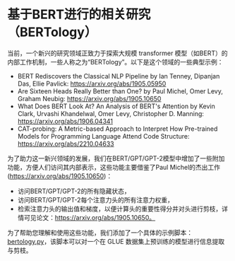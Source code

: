 <!--版权2020年HuggingFace团队保留所有权利。

根据Apache许可证第2.0版（“许可证”）许可；除非符合许可证，否则您不得使用此文件。您可以在以下网址获取许可证的副本：

http://www.apache.org/licenses/LICENSE-2.0

除非适用法律要求或书面同意，否则按“按原样”分发的软件，无论是明示还是暗示的，都没有任何担保或条件。请参阅许可证以了解特定语言下的权限和限制。

⚠️ 请注意，本文件虽然使用Markdown编写，但包含了特定的语法，适用于我们的doc-builder（类似于MDX），可能无法在您的Markdown查看器中正常渲染。

-->

# 基于BERT进行的相关研究（BERTology）

当前，一个新兴的研究领域正致力于探索大规模 transformer 模型（如BERT）的内部工作机制，一些人称之为“BERTology”。以下是这个领域的一些典型示例：


- BERT Rediscovers the Classical NLP Pipeline by Ian Tenney, Dipanjan Das, Ellie Pavlick:
  https://arxiv.org/abs/1905.05950
- Are Sixteen Heads Really Better than One? by Paul Michel, Omer Levy, Graham Neubig: https://arxiv.org/abs/1905.10650
- What Does BERT Look At? An Analysis of BERT's Attention by Kevin Clark, Urvashi Khandelwal, Omer Levy, Christopher D.
  Manning: https://arxiv.org/abs/1906.04341
- CAT-probing: A Metric-based Approach to Interpret How Pre-trained Models for Programming Language Attend Code Structure: https://arxiv.org/abs/2210.04633


为了助力这一新兴领域的发展，我们在BERT/GPT/GPT-2模型中增加了一些附加功能，方便人们访问其内部表示，这些功能主要借鉴了Paul Michel的杰出工作(https://arxiv.org/abs/1905.10650)：


- 访问BERT/GPT/GPT-2的所有隐藏状态，
- 访问BERT/GPT/GPT-2每个注意力头的所有注意力权重，
- 检索注意力头的输出值和梯度，以便计算头的重要性得分并对头进行剪枝，详情可见论文：https://arxiv.org/abs/1905.10650。

为了帮助您理解和使用这些功能，我们添加了一个具体的示例脚本：[bertology.py](https://github.com/huggingface/transformers/tree/main/examples/research_projects/bertology/run_bertology.py)，该脚本可以对一个在 GLUE 数据集上预训练的模型进行信息提取与剪枝。